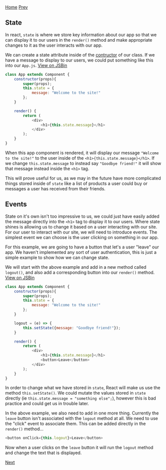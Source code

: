[Home](https://github.com/wgoode3/react-notes/blob/master/README.md)
[Prev](https://github.com/wgoode3/react-notes/blob/master/howToJSX.md)

## State

In react, ```state``` is where we store key information about our app so that we can display it to our users in the ```render()``` method and make appropriate changes to it as the user interacts with our app.

We can create a state attribute inside of the [contructor](https://developer.mozilla.org/en-US/docs/Web/JavaScript/Reference/Classes) of our class. If we have a message to display to our users, we could put something like this into our ```App.js```. [View on JSBin](https://jsbin.com/fedovuyaqa/edit?js,output)

```javascript
class App extends Component {
    constructor(props){
        super(props);
        this.state = {
            message: "Welcome to the site!"
        };
    }

    render() {
        return (
            <div>
                <h1>{this.state.message}</h1>
            </div>
        );
    }
}
```

When this app component is rendered, it will display our message ```"Welcome to the site!"``` to the user inside of the ```<h1>{this.state.message}</h1>```. If we change ```this.state.message``` to instead say ```"Goodbye friend!"``` it will show that message instead inside the ```<h1>``` tag.

This will prove useful for us, as we may in the future have more complicated things stored inside of ```state``` like a list of products a user could buy or messages a user has received from their friends.

## Events

State on it's own isn't too impressive to us, we could just have easily added the message directly into the ```<h1>``` tag to display it to our users. Where state shines is allowing us to change it based on a user interacting with our site. For our user to interact with our site, we will need to introduce events. The simplest event we can choose is the user clicking on something in our app.

For this example, we are going to have a button that let's a user "leave" our app. We haven't implemented any sort of user authentication, this is just a simple example to show how we can change state.

We will start with the above example and add in a new method called ```logout()```, and also add a corresponding button into our ```render()``` method. [View on JSBin](https://jsbin.com/ceqatiloqi/edit?js,output)

```javascript
class App extends Component {
    constructor(props){
        super(props);
        this.state = {
            message: "Welcome to the site!"
        };
    }

    logout = (e) => {
        this.setState({message: "Goodbye friend!"});
    }

    render() {
        return (
            <div>
                <h1>{this.state.message}</h1>
                <button>Leave</button>
            </div>
        );
    }
}
```

In order to change what we have stored in ```state```, React will make us use the method ```this.setState()```. We could mutate the values stored in ```state``` directly (ie ```this.state.message = "something else";```), however this is bad practice and could get us in trouble later.

In the above example, we also need to add in one more thing. Currently the ```leave``` button isn't associated with the ```logout``` method at all. We need to use the "click" event to associate them. This can be added directly in the ```render()``` method...

```javascript
<button onClick={this.logout}>Leave</button>
```

Now when a user clicks on the ```leave``` button it will run the ```logout``` method and change the text that is displayed.

[Next](https://github.com/wgoode3/react-notes/blob/master/child-components-and-props.md)
